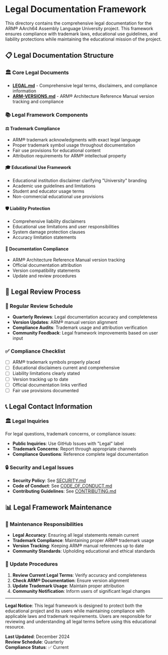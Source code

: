 # Legal Documentation Framework

This directory contains the comprehensive legal documentation for the ARM® AArch64 Assembly Language University project. This framework ensures compliance with trademark laws, educational use guidelines, and liability protections while maintaining the educational mission of the project.

## 📋 Legal Documentation Structure

### 🏛️ Core Legal Documents
- **[LEGAL.md](../../LEGAL.md)** - Comprehensive legal terms, disclaimers, and compliance information
- **[ARM-VERSIONS.md](../../ARM-VERSIONS.md)** - ARM® Architecture Reference Manual version tracking and compliance

### 📚 Legal Framework Components

#### ⚖️ Trademark Compliance
- ARM® trademark acknowledgments with exact legal language
- Proper trademark symbol usage throughout documentation
- Fair use provisions for educational content
- Attribution requirements for ARM® intellectual property

#### 🎓 Educational Use Framework
- Educational institution disclaimer clarifying "University" branding
- Academic use guidelines and limitations
- Student and educator usage terms
- Non-commercial educational use provisions

#### 🛡️ Liability Protection
- Comprehensive liability disclaimers
- Educational use limitations and user responsibilities
- System damage protection clauses
- Accuracy limitation statements

#### 📖 Documentation Compliance
- ARM® Architecture Reference Manual version tracking
- Official documentation attribution
- Version compatibility statements
- Update and review procedures

## 🔄 Legal Review Process

### 📅 Regular Review Schedule
- **Quarterly Reviews**: Legal documentation accuracy and completeness
- **Version Updates**: ARM® manual version alignment
- **Compliance Audits**: Trademark usage and attribution verification
- **Community Feedback**: Legal framework improvements based on user input

### ✅ Compliance Checklist
- [ ] ARM® trademark symbols properly placed
- [ ] Educational disclaimers current and comprehensive
- [ ] Liability limitations clearly stated
- [ ] Version tracking up to date
- [ ] Official documentation links verified
- [ ] Fair use provisions documented

## 📞 Legal Contact Information

### 🏛️ Legal Inquiries
For legal questions, trademark concerns, or compliance issues:
- **Public Inquiries**: Use GitHub Issues with "Legal" label
- **Trademark Concerns**: Report through appropriate channels
- **Compliance Questions**: Reference complete legal documentation

### 🔒 Security and Legal Issues
- **Security Policy**: See [SECURITY.md](../../SECURITY.md)
- **Code of Conduct**: See [CODE_OF_CONDUCT.md](../../CODE_OF_CONDUCT.md)
- **Contributing Guidelines**: See [CONTRIBUTING.md](../../CONTRIBUTING.md)

## 📊 Legal Framework Maintenance

### 🎯 Maintenance Responsibilities
- **Legal Accuracy**: Ensuring all legal statements remain current
- **Trademark Compliance**: Maintaining proper ARM® trademark usage
- **Version Tracking**: Keeping ARM® manual references up to date
- **Community Standards**: Upholding educational and ethical standards

### 🔄 Update Procedures
1. **Review Current Legal Terms**: Verify accuracy and completeness
2. **Check ARM® Documentation**: Ensure version alignment
3. **Update Trademark Usage**: Maintain proper attribution
4. **Community Notification**: Inform users of significant legal changes

---

**Legal Notice**: This legal framework is designed to protect both the educational project and its users while maintaining compliance with applicable laws and trademark requirements. Users are responsible for reviewing and understanding all legal terms before using this educational resource.

**Last Updated**: December 2024  
**Review Schedule**: Quarterly  
**Compliance Status**: ✅ Current